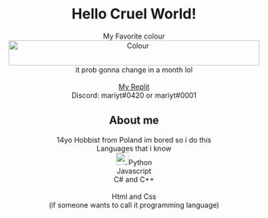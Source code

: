 <div align="center">
<h1 align="center">Hello Cruel World!</h1>
 <p align="center">
    My Favorite colour<br/> 
    <img src="https://www.thecolorapi.com/id?format=svg&named=false&hex=fab743" alt="Colour" width="500px" height="50px"></img><br/>
    it prob gonna change in a month lol <br/><br/>
    <a href="https://replit.com/@M2rsho">My Replit</a> <br/>
    Discord: mariyt#0420 or mariyt#0001 <br/>
 </p>
  <h2>About me</h2>
  14yo Hobbist from Poland im bored so i do this <br/>
  Languages that i know <br/>
  <img src="https://upload.wikimedia.org/wikipedia/commons/thumb/c/c3/Python-logo-notext.svg/2048px-Python-logo-notext.svg.png" alt="python" height="25px">Python <br/>
  Javascript <br/>
  C# and C++ <br/> <br/>
  Html and Css <br/>
  (if someone wants to call it programming language)
</div>
